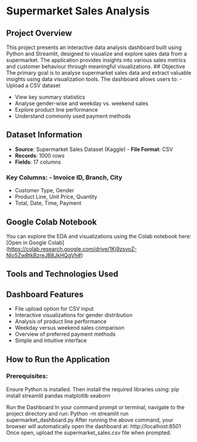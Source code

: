 # Supermarket Sales Analysis

## Project Overview
This project presents an interactive data analysis dashboard built using Python and Streamlit, designed to visualize and
explore sales data from a supermarket. The application provides insights into various sales metrics and customer
behaviour through meaningful visualizations. ## Objective
The primary goal is to analyse supermarket sales data and extract valuable insights using data visualization tools. The
dashboard allows users to: - Upload a CSV dataset
- View key summary statistics
- Analyse gender-wise and weekday vs. weekend sales
- Explore product line performance
- Understand commonly used payment methods

## Dataset Information
- **Source**: Supermarket Sales Dataset (Kaggle) - **File Format**: CSV
- **Records**: 1000 rows
- **Fields**: 17 columns

### Key Columns: - Invoice ID, Branch, City
- Customer Type, Gender
- Product Line, Unit Price, Quantity
- Total, Date, Time, Payment

## Google Colab Notebook
You can explore the EDA and visualizations using the Colab notebook here:
[Open in Google Colab] (https://colab.research.google.com/drive/1Kj9zsvoZ-Nlo5ZwBtkBzreJB8JkHQgVh#)

## Tools and Technologies Used

## Dashboard Features
- File upload option for CSV input
- Interactive visualizations for gender distribution
- Analysis of product line performance
- Weekday versus weekend sales comparison
- Overview of preferred payment methods
- Simple and intuitive interface

## How to Run the Application
### Prerequisites:
Ensure Python is installed. Then install the required libraries using:
pip install streamlit pandas matplotlib seaborn

Run the Dashboard
In your command prompt or terminal, navigate to the project directory and run:
Python -m streamlit run supermarket_dashboard.py
After running the above command, your browser will automatically open the dashboard at:
http://localhost:8501
Once open, upload the supermarket_sales.csv file when prompted. 
